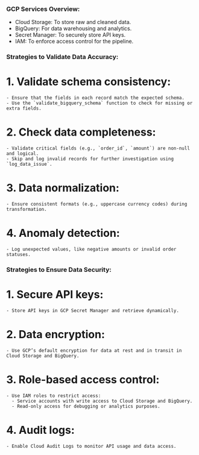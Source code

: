 ### GCP Services Overview:
- Cloud Storage: To store raw and cleaned data.
- BigQuery: For data warehousing and analytics.
- Secret Manager: To securely store API keys.
- IAM: To enforce access control for the pipeline.

### Strategies to Validate Data Accuracy:
# 1. Validate schema consistency:
    - Ensure that the fields in each record match the expected schema.
    - Use the `validate_bigquery_schema` function to check for missing or extra fields.

# 2. Check data completeness:
    - Validate critical fields (e.g., `order_id`, `amount`) are non-null and logical.
    - Skip and log invalid records for further investigation using `log_data_issue`.

# 3. Data normalization:
    - Ensure consistent formats (e.g., uppercase currency codes) during transformation.

# 4. Anomaly detection:
    - Log unexpected values, like negative amounts or invalid order statuses.

### Strategies to Ensure Data Security:
# 1. Secure API keys:
    - Store API keys in GCP Secret Manager and retrieve dynamically.

# 2. Data encryption:
    - Use GCP’s default encryption for data at rest and in transit in Cloud Storage and BigQuery.

# 3. Role-based access control:
    - Use IAM roles to restrict access:
      - Service accounts with write access to Cloud Storage and BigQuery.
      - Read-only access for debugging or analytics purposes.

# 4. Audit logs:
    - Enable Cloud Audit Logs to monitor API usage and data access.
